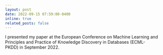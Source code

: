 ```yaml
---
layout: post
date: 2022-09-15 07:59:00-0400
inline: true
related_posts: false
---
```


I presented my paper at the European Conference on Machine Learning and Principles and Practice of Knowledge Discovery in Databases (ECML-PKDD) in September 2022.